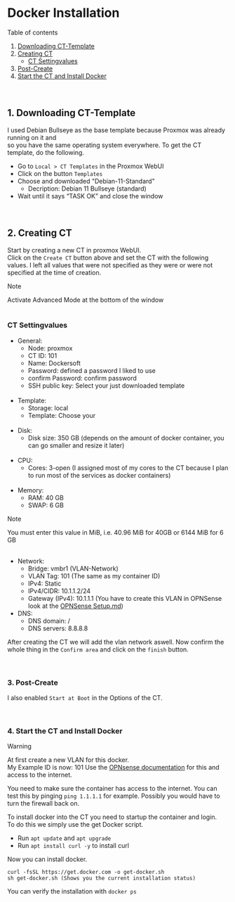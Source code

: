 # Docker Installation
Table of contents

1. <a href="#1-downloading-ct-template">Downloading CT-Template</a>
2. <a href="#2-creating-ct">Creating CT</a>
    * <a href="#ct-settingvalues">CT Settingvalues</a>
3. <a href="#3-post-create">Post-Create</a>
4. <a href="#4-start-the-ct-and-install-docker">Start the CT and Install Docker</a>
<br><br><br>


## 1. Downloading CT-Template
I used Debian Bullseye as the base template because Proxmox was already running on it and<br>
so you have the same operating system everywhere. To get the CT template, do the following.

* Go to `Local > CT Templates` in the Proxmox WebUI
* Click on the button `Templates`
* Choose and downloaded "Debian-11-Standard"
    * Decription: Debian 11 Bullseye (standard)
* Wait until it says “TASK OK” and close the window
<br><br><br>


## 2. Creating CT
Start by creating a new CT in proxmox WebUI.<br>
Click on the `Create CT` button above and set the CT with the following values.
I left all values that were not specified as they were or were not specified at the time of creation.

> [!NOTE]
> Activate Advanced Mode at the bottom of the window
<br><br>

### CT Settingvalues
* General:
    * Node:             proxmox
    * CT ID:            101
    * Name:             Dockersoft
    * Password:         defined a password I liked to use
    * confirm Password: confirm password
    * SSH public key:   Select your just downloaded template
<br><br>
* Template:
    * Storage:          local
    * Template:         Choose your 
<br><br>
* Disk:
    * Disk size:        350 GB (depends on the amount of docker container, you can go smaller and resize it later)
<br><br>
* CPU:
    * Cores:            3-open (I assigned most of my cores to the CT because I plan to run most of the services as docker containers)
<br><br>
* Memory:
    * RAM:              40 GB
    * SWAP:              6 GB
> [!NOTE]
> You must enter this value in MiB, i.e. 40.96 MiB for 40GB or 6144 MiB for 6 GB
<br><br>
* Network:
    * Bridge:           vmbr1 (VLAN-Network)
    * VLAN Tag:         101 (The same as my container ID)
    * IPv4:             Static
    * IPv4/CIDR:        10.1.1.2/24
    * Gateway (IPv4):   10.1.1.1 (You have to create this VLAN in OPNSense look at the [OPNSense Setup.md](../opnsense/SETUP.md))
* DNS:
    * DNS domain:       /
    * DNS servers:      8.8.8.8

After creating the CT we will add the vlan network aswell.
Now confirm the whole thing in the `Confirm area` and click on the `finish` button.
<br><br><br>

### 3. Post-Create
I also enabled `Start at Boot` in the Options of the CT.
<br><br><br>


### 4. Start the CT and Install Docker
> [!WARNING]
> At first create a new VLAN for this docker.<br>
> My Example ID is now: 101
> Use the [OPNsense documentation](../opnsense/SETUP.md#6-adding-vlans) for this and access to the internet.<br>
>
> You need to make sure the container has access to the internet.
> You can test this by pinging `ping 1.1.1.1` for example.
> Possibly you would have to turn the firewall back on.

To install docker into the CT you need to startup the container and login.<br>
To do this we simply use the get Docker script.<br>
* Run `apt update` and `apt upgrade`
* Run `apt install curl -y` to install curl

Now you can install docker.
```
curl -fsSL https://get.docker.com -o get-docker.sh
sh get-docker.sh (Shows you the current installation status)
```
You can verify the installation with `docker ps`
